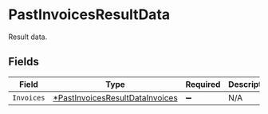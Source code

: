 # PastInvoicesResultData

Result data.


## Fields

| Field                                                                                    | Type                                                                                     | Required                                                                                 | Description                                                                              |
| ---------------------------------------------------------------------------------------- | ---------------------------------------------------------------------------------------- | ---------------------------------------------------------------------------------------- | ---------------------------------------------------------------------------------------- |
| `Invoices`                                                                               | [*PastInvoicesResultDataInvoices](../../models/shared/pastinvoicesresultdatainvoices.md) | :heavy_minus_sign:                                                                       | N/A                                                                                      |